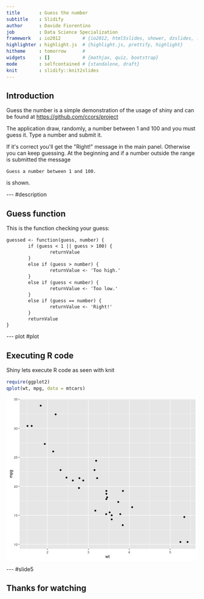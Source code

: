 ```yaml
---
title       : Guess the number
subtitle    : Slidify
author      : Davide Fiorentino
job         : Data Science Specialization
framework   : io2012        # {io2012, html5slides, shower, dzslides, ...}
highlighter : highlight.js  # {highlight.js, prettify, highlight}
hitheme     : tomorrow      # 
widgets     : []            # {mathjax, quiz, bootstrap}
mode        : selfcontained # {standalone, draft}
knit        : slidify::knit2slides
---
```


## Introduction

Guess the number is a simple demonstration of the usage of shiny and can be found
at https://github.com/ccors/project

The application draw, randomly, a number between 1 and 100 and you must guess it.
Type a number and submit it.

If it's correct you'll get the "Right!" message in the main panel. Otherwise you can keep guessing.
At the beginning and if a number outside the range is submitted the message
```
Guess a number between 1 and 100.
```
is shown.

--- #description

## Guess function

This is the function checking your guess:
```
guessed <- function(guess, number) {
        if (guess < 1 || guess > 100) {
                returnValue 
        }
        else if (guess > number) {
                returnValue <- 'Too high.'
        }
        else if (guess < number) {
                returnValue <- 'Too low.'
        }
        else if (guess == number) {
                returnValue <- 'Right!'
        }
        returnValue
}
```

---  plot #plot

## Executing R code ##

Shiny lets execute R code as seen with knit


```r
require(ggplot2)
qplot(wt, mpg, data = mtcars)
```

<img src="assets/fig/plot-1.png" title="plot of chunk plot" alt="plot of chunk plot" style="display: block; margin: auto;" />

--- #slide5

## Thanks for watching


